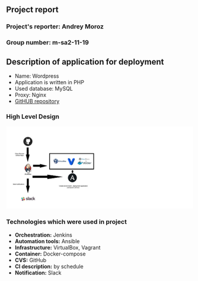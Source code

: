 ## Project report

### Project's reporter: Andrey Moroz
### Group number: m-sa2-11-19

## Description of application for deployment
- Name: Wordpress
- Application is written in PHP
- Used database: MySQL
- Proxy: Nginx
- [GitHUB repository](https://github.com/morozandralek/project_cicd.git)

### High Level Design
![alt text](https://github.com/morozandralek/project_cicd/blob/master/pipline.png)

### Technologies which were used in project
- **Orchestration:** Jenkins
- **Automation tools:** Ansible
- **Infrastructure:** VirtualBox, Vagrant
- **Container:** Docker-compose
- **CVS:** GitHub
- **CI description:** by schedule
- **Notification:** Slack
